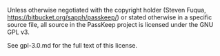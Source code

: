 Unless otherwise negotiated with the copyright holder (Steven Fuqua, https://bitbucket.org/sapph/passkeep/) or stated otherwise in a specific source file, all source in the PassKeep project is licensed under the GNU GPL v3.

See gpl-3.0.md for the full text of this license.